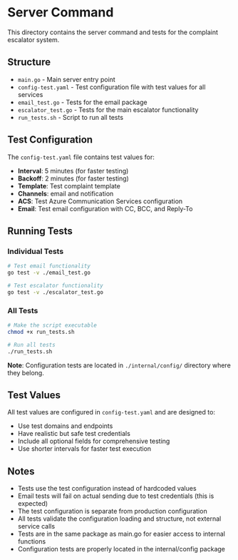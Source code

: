 # Server Command

This directory contains the server command and tests for the complaint escalator system.

## Structure

- `main.go` - Main server entry point
- `config-test.yaml` - Test configuration file with test values for all services
- `email_test.go` - Tests for the email package
- `escalator_test.go` - Tests for the main escalator functionality
- `run_tests.sh` - Script to run all tests

## Test Configuration

The `config-test.yaml` file contains test values for:
- **Interval**: 5 minutes (for faster testing)
- **Backoff**: 2 minutes (for faster testing)
- **Template**: Test complaint template
- **Channels**: email and notification
- **ACS**: Test Azure Communication Services configuration
- **Email**: Test email configuration with CC, BCC, and Reply-To

## Running Tests

### Individual Tests
```bash
# Test email functionality
go test -v ./email_test.go

# Test escalator functionality
go test -v ./escalator_test.go
```

### All Tests
```bash
# Make the script executable
chmod +x run_tests.sh

# Run all tests
./run_tests.sh
```

**Note**: Configuration tests are located in `./internal/config/` directory where they belong.

## Test Values

All test values are configured in `config-test.yaml` and are designed to:
- Use test domains and endpoints
- Have realistic but safe test credentials
- Include all optional fields for comprehensive testing
- Use shorter intervals for faster test execution

## Notes

- Tests use the test configuration instead of hardcoded values
- Email tests will fail on actual sending due to test credentials (this is expected)
- The test configuration is separate from production configuration
- All tests validate the configuration loading and structure, not external service calls
- Tests are in the same package as main.go for easier access to internal functions
- Configuration tests are properly located in the internal/config package 